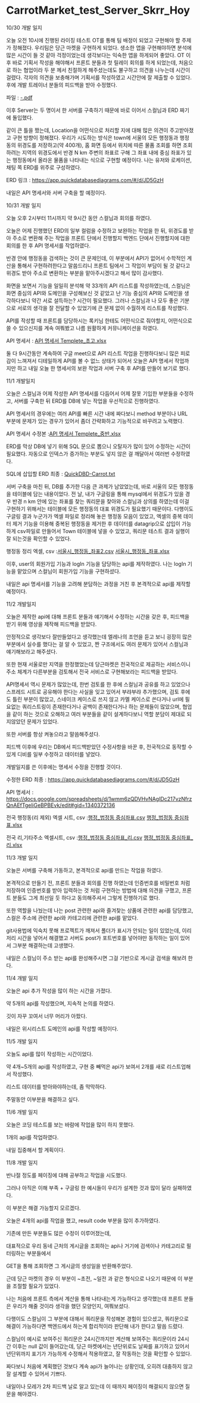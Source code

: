 # CarrotMarket_test_Server_Skrr_Hoy

10/30 개발 일지

오늘 오전 10시에 진행된 라이징 테스트 OT를 통해 팀 배정이 되었고 구현해야 할 주제가 정해졌다. 우리팀은 당근 마켓을 구현하게 되었다.
생소한 앱을 구현해야하면 분석에 많은 시간이 들 것 같아 걱정이었는데 생각보다는 익숙한 앱을 하게되어 좋았다.
OT 이후 바로 기획서 작성을 해야해서 프론트 분들과 첫 릴레이 회의를 하게 되었는데, 처음으로 하는 협업이라 두 분 께서 친절하게 해주셨는데도 불구하고 의견을 나누는데 시간이 걸렸다.
각자의 의견을 보충해가며 기획서를 작성하였고 시간안에 잘 제출할 수 있었다. 후에 개발 트레이너 분들의 피드백을 받아 수정했다.

파일 : [-.pdf](https://github.com/mock-rc2/CarrotMarket_test_Server_Skrr_Hoy/files/7446724/-.pdf)

이후 Server는 두 명이서 한 서버를 구축하기 때문에 바로 이어서 스컬님과 ERD 짜기에 돌입했다.

같이 큰 틀을 짰는데, Location을 어떤식으로 처리할 지에 대해 많은 의견이 주고받아졌고 구현 방향이 정해졌다.
우리가 시도하는 방식은 town에 서울의 모든 행정동과 행정동의 위경도를 저장하고(약 400개), 홈 화면 등에서 위치에 따른 물품 조회를 하면 조회하려는 지역의 위경도에서 반경 N km 주변의 좌표르 구해 그 좌표 내에 중심 좌표가 있는 행정동에서 올라온 물품을 나타내는 식으로 구현할 예정이다.
나는 유저와 로케이션, 채팅 쪽 ERD를 위주로 구성하였다.

ERD 링크 : https://app.quickdatabasediagrams.com/#/d/JD5GzH

내일은 API 명세서와 서버 구축을 할 예정이다.


10/31 개발 일지

오늘 오후 2시부터 11시까지 약 9시간 동안 스컬님과 회의를 하였다.

오늘은 어제 진행했던 ERD의 일부 컬럼을 수정하고 보완하는 작업을 한 뒤, 위경도를 받아 주소로 변환해 주는 작업을 프론트 단에서 진행할지 백엔드 단에서 진행할지에 대한 회의를 한 후 API 명세서를 작업하였다.

반경 안에 행정동을 검색하는 것이 큰 문제인데, 이 부분에서 API가 없어서 수학적인 계산을 통해서 구현하려한다고 말씀드리니 프론트 팀에서 그 작업이 부담이 될 것 같다고 위경도 받아 주소로 변환하는 부분을 맡아주시겠다고 해서 많이 감사했다.

화면을 보면서 기능을 일일히 분석해 약 33개의 API 리스트를 작성하였는데, 스컬님은 화면 중심의 API와 도메인을 구성해보신 것 같았고 난 기능 중심의 API와 도메인을 생각하다보니 약간 서로 설득하는? 시간이 필요했다. 그러나 스컬님과 나 모두 좋은 기분으로 서로의 생각을 잘 전달할 수 있었기에 큰 문제 없이 수월하게 리스트를 작성했다.

API를 작성할 때 프론트를 담당하시는 록키님 한테도 어떤식으로 줘야할지, 어떤식으로 쓸 수 있으신지를 계속 여쭤봤고 나름 원활하게 커뮤니케이션을 하였다.

API 명세서 : [API 명세서 Templete_초고.xlsx](https://github.com/mock-rc2/CarrotMarket_test_Server_Skrr_Hoy/files/7449017/API.Templete_.xlsx)


둘 다 9시간동안 계속하여 구글 meet으로 API 리스트 작업을 진행하다보니 많은 피로감이 느껴져서 디테일하게 API를 볼 수 없느 상태가 되어서 오늘은 API 명세서 작업까지만 하고 내일 오늘 한 명세서의 보완 작업과 서버 구축 후 API를 만들어 보기로 했다.



11/1 개발일지

오늘은 스컬님과 어제 작성한 API 명세서를 다듬어서 어제 잘못 기입한 부분들을 수정하고, 서버를 구축한 뒤 ERD를 DB에 넣는 작업을 우선적으로 진행하였다.

API 명세서의 경우에는 여러 API를 빠른 시간 내에 짜다보니 method 부분이나 URL 부분에 문제가 있는 경우가 있어서 좀더 간략화하고 기능적으로 바꾸려고 노력했다.


API 명세서 수정본 :[API 명세서 Templete_중반.xlsx](https://github.com/mock-rc2/CarrotMarket_test_Server_Skrr_Hoy/files/7454040/API.Templete_.xlsx)

ERD를 막상 DB에 넣기 위해 SQL 문으로 뽑으니 오탈자가 많이 있어 수정하는 시간이 필요했다. 자동으로 인덱스가 증가하는 부분도 넣지 않은 걸 깨달아서 여러번 수정하였다.

SQL에 삽입할 ERD 최종 : [QuickDBD-Carrot.txt](https://github.com/mock-rc2/CarrotMarket_test_Server_Skrr_Hoy/files/7454064/QuickDBD-Carrot.txt)


서버 구축을 마친 뒤, DB를 추가한 다음 큰 과제가 남았었는데, 바로 서울의 모든 행정동을 테이블에 담는 내용이었다. 전 날, 내가 구글링을 통해 mysql에서 위경도가 있을 경우 반경 n km 안에 있는 좌표를 찾는 쿼리문을 찾아와 스컬님과 상의를 하였는데 이걸 구현하기 위해서는 테이블에 모든 행정동의 대표 위경도가 필요했기 때문이다. 다행이도 구글링 결과 누군가가 엑셀 파일로 정리해 놓은 행정동 모음이 있었고, 엑셀의 중복 데이터 제거 기능을 이용해 중복된 행정동을 제거한 후 데이터를 datagrip으로 삽입이 가능하게 csv파일로 만들어서 Town 테이블에 넣을 수 있었고, 쿼리문 테스트 결과 실행이 잘 되는것을 확인할 수 있었다.

행정동 정리 엑셀, csv :[서울시_행정동_좌표2.csv](https://github.com/mock-rc2/CarrotMarket_test_Server_Skrr_Hoy/files/7454051/_._.2.csv)
[서울시_행정동_좌표.xlsx](https://github.com/mock-rc2/CarrotMarket_test_Server_Skrr_Hoy/files/7454053/_._.xlsx)


이후, user의 회원가입 기능과 logIn 기능을 담당하는 api를 제작하였다. 나는 logIn 기능을 맡았으며 스컬님이 회원가입 기능을 구현하셨다.

내일은 api 명세서를 기능을 고려해 분담하는 과정을 거친 후 본격적으로 api를 제작할 예정이다.

11/2 개발일지

오늘은 제작한 api에 대해 프론트 분들과 얘기해서 수정하는 시간을 갖은 후, 피드백을 받기 위해 영상을 제작해 피드백을 받았다.

안정적으로 생각보다 잘만들었다고 생각했는데 엘레나의 조언을 듣고 보니 굉장히 많은 부분에서 실수를 했다는 걸 알 수 있었고, 짠 구조에서도 여러 문제가 있어서 스컬님과 얘기해보라고 해주셨다.

또한 현재 서울로만 지역을 한정했었는데 당근마켓은 전국적으로 제공하는 서비스이니 주소 체계가 다른부분을 검토해서 전국 서비스로 구현해보라는 피드백을 받았다.

API명세서 역시 문제가 많았는데, 한번 검토를 한 후에 스컬님과 공유를 하고 있었으나 스프레드 시트로 공유해야 한다는 사실을 잊고 있어서 부랴부랴 추가했으며, 검토 후에도 틀린 부분이 많았고, 스네이크 케이스로 쓰지 않고 카멜 케이스로 쓴다거나 url에 필요없는 쿼리스트링이 존재한다거나 공백이 존재한다거나 하는 문제들이 많았으며, 협업을 같이 하는 것으로 오해하고 여러 부분들을 같이 설계하다보니 역할 분담이 제대로 되지않았던 문제가 있었다.

또한 서버를 항상 켜놓으라고 말씀해주셨다.

피드백 이후에 우리는 DB에서 피드백받았던 수정사항을 바꾼 후, 전국적으로 동작할 수 있게 디비를 일부 수정하고 데이터를 넣었다.

개발일지를 쓴 이후에는 명세서 수정을 진행할 것이다.

수정한 ERD 최종 : https://app.quickdatabasediagrams.com/#/d/JD5GzH

API 명세서 : https://docs.google.com/spreadsheets/d/1wmm6zQDVHvNAgIDc217vzNfrzQnAEfTgeliGeBPBEvk/edit#gid=1340372136

전국 행정동(리 제외) 엑셀 시트, csv :[행정_법정동 중심좌표.csv](https://github.com/mock-rc2/CarrotMarket_test_Server_Skrr_Hoy/files/7461695/_.csv)
[행정_법정동 중심좌표.xlsx](https://github.com/mock-rc2/CarrotMarket_test_Server_Skrr_Hoy/files/7461696/_.xlsx)


전국 리,기타주소 엑셀시트, csv :[행정_법정동 중심좌표_리.csv](https://github.com/mock-rc2/CarrotMarket_test_Server_Skrr_Hoy/files/7461679/_._.csv)
[행정_법정동 중심좌표_리.xlsx](https://github.com/mock-rc2/CarrotMarket_test_Server_Skrr_Hoy/files/7461686/_._.xlsx)

11/3 개발 일지

오늘은 서버를 구축해 가동하고, 본격적으로 api를 만드는 작업을 하였다.

본격적으로 만들기 전, 프론트 분들과 회의를 진행 하였는데 인증번호를 비밀번호 처럼 저장하여 인증번호를 받아 입력하는 것 처럼 구현하는 방법에 대해 의견을 구했고, 프론트 분들도 그게 최선일 듯 하다고 동의해주셔서 그렇게 진행하기로 했다.

또한 역할을 나눴는데 나는 post 관련한 api와 즐겨찾는 상품에 관련한 api를 담당했고, 스컬은 주소에 관련한 api와 카테고리에 관련한 api를 맡았다.

git사용법에 익숙치 못해 프로젝트가 깨져서 폴더가 표시가 안되는 일이 있었는데, 이리저리 시간을 넣어서 해결했고 서버도 post가 포트번호를 넣어야만 동작하는 일이 있어서 그부분 해결하는데 고생했다.

내일은 스컬님이 주소 받는 api를 완성해주시면 그걸 기반으로 게시글 검색을 해보려 한다.


11/4 개발 일지

오늘은 api 추가 작성을 많이 하는 시간을 가졌다.

약 5개의 api를 작성했으며, 지속적 논의를 하였다.

깃이 자꾸 꼬여서 너무 머리가 아팠다.

내일은 위시리스트 도메인의 api를 작성할 예정이다.

11/5 개발 일지

오늘도 api를 많이 작성하는 시간이었다.

약 4개~5개의 api를 작성하였고, 구현 중 빼먹은 api가 보여서 2개를 새로 리스트업해서 작성했다.

리스트 데이터를 받아와야하는데, 좀 막막하다.

주말동안 이부분을 해결하고 싶다.

11/6 개발 일지

오늘은 코딩 테스트를 보는 바람에 작업을 많이 하지 못했다.

1개의 api를 작업하였다.

내일 집중해서 할 계획이다.

11/8 개발 일지

반나절 정도를 페이징에 대해 공부하고 작업을 시도했다.

그러나 아직은 이해 부족 + 구글링 한 예시들이 우리가 설계한 것과 많이 달라 실패하였다.

이 부분은 해결 가능할지 모르겠다.

오늘은 4개의 api를 작업을 했고, result code 부분을 많이 추가하였다.

기존에 만든 부분들도 많은 수정이 이루어졌는데,

대표적으로 우리 동네 근처의 게시글을 조회하는 api나 거기에 검색이나 카테고리로 필터링하는 부분들에서

GET을 통해 조회하면 그 게시글의 생성일을 반환해주었다.

근데 당근 마켓의 경우 이 부분이 ~초전, ~일전 과 같은 형식으로 나오기 때문에 이 부분을 조절할 필요가 있었다.

나는 처음에 프론트 측에서 계산을 통해 나타내는게 가능하다고 생각했는데 프론트 분들은 우리가 해줄 것이라 생각을 했던 모양인지, 여쭤보셨다.

다행이도 스컬님이 그 부분에 대해서 쿼리문을 작성해본 경험이 있으셨고, 쿼리문으로 해결이 가능하다면 백엔드에서 하는게 합리적이라 판단해 내가 한다고 말씀 드렸다.

스컬님이 예시로 보여주신 쿼리문은 24시간까지만 계산해 보여주는 쿼리문이라 24시간 이후는 null 값이 들어갔는데, 당근 마켓에서는 년단위로도 날짜를 표기하고 있어서 년단위까지 표기가 가능하게 수정해서 적용하였고, 잘 작동하는 것을 확인할 수 있었다.

짜다보니 처음에 계획했던 것보다 계속 api가 늘어나는 상황인데, 오히려 대충하지 않고 잘 설계할 수 있어서 기쁘다.

내일이나 모레가 2차 피드백 날로 알고 있는데 이 때까지 페이징이 해결되지 않으면 질문을 해야겠다.
